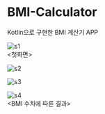 # BMI-Calculator
Kotlin으로 구현한 BMI 계산기 APP

![s1](https://user-images.githubusercontent.com/46013451/51032489-97336c80-15e3-11e9-903f-3a9e5af9f9c5.PNG)<br>
<첫화면>

![s2](https://user-images.githubusercontent.com/46013451/51032931-0a89ae00-15e5-11e9-8a10-1189ff3b6e13.PNG)

![s3](https://user-images.githubusercontent.com/46013451/51032953-1d9c7e00-15e5-11e9-8509-f3d099235a95.PNG)

![s4](https://user-images.githubusercontent.com/46013451/51032967-268d4f80-15e5-11e9-85a1-d2f5e134f30e.PNG)<br>
<BMI 수치에 따른 결과>

